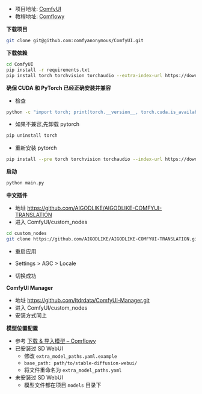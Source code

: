 -   项目地址: [ComfyUI](https://github.com/comfyanonymous/ComfyUI)
-   教程地址: [Comflowy](https://www.comflowy.com/zh-CN/docs)

**下载项目**

```bash
git clone git@github.com:comfyanonymous/ComfyUI.git
```

**下载依赖**

```bash
cd ComfyUI
pip install -r requirements.txt
pip install torch torchvision torchaudio --extra-index-url https://download.pytorch.org/whl/nightly/cu124
```

**确保 CUDA 和 PyTorch 已经正确安装并兼容**

-   检查

```bash
python -c "import torch; print(torch.__version__, torch.cuda.is_available())"
```

-   如果不兼容,先卸载 pytorch

```bash
pip uninstall torch
```

-   重新安装 pytorch

```bash
pip install --pre torch torchvision torchaudio --index-url https://download.pytorch.org/whl/nightly/cu124
```

**启动**

```bash
python main.py
```

**中文插件**

-   地址 https://github.com/AIGODLIKE/AIGODLIKE-COMFYUI-TRANSLATION
-   进入 ComfyUI/custom_nodes

```bash
cd custom_nodes
git clone https://github.com/AIGODLIKE/AIGODLIKE-COMFYUI-TRANSLATION.git
```

-   重启应用
-   Settings > AGC > Locale
    
-   切换成功
    

**ComfyUI Manager**

-   地址 https://github.com/ltdrdata/ComfyUI-Manager.git
-   进入 ComfyUI/custom_nodes
-   安装方式同上

**模型位置配置**

-   参考 [下载 & 导入模型 – Comflowy](https://www.comflowy.com/zh-CN/preparation-for-study/model)
-   已安装过 SD WebUI
    -   修改 `extra_model_paths.yaml.example`
    -   `base_path: path/to/stable-diffusion-webui/`
    -   将文件重命名为 `extra_model_paths.yaml`
-   未安装过 SD WebUI
    -   模型文件都在项目 `models` 目录下
        
